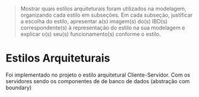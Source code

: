 > Mostrar quais estilos arquiteturais foram utilizados na modelagem, organizando cada estilo em subseções. Em cada subseção, justificar a escolha do estilo, apresentar a\(s\) imagem\(s\) do\(s\) IBD\(s\) correspondente\(s\) à representação do estilo na sua modelagem e explicar o\(s\) seu\(s\) funcionamento\(s\) conforme o estilo.

# Estilos Arquiteturais

Foi implementado no projeto o estilo arquitetural Cliente-Servidor. Com os servidores sendo os componentes de de banco de dados \(abstração com boundary\)

